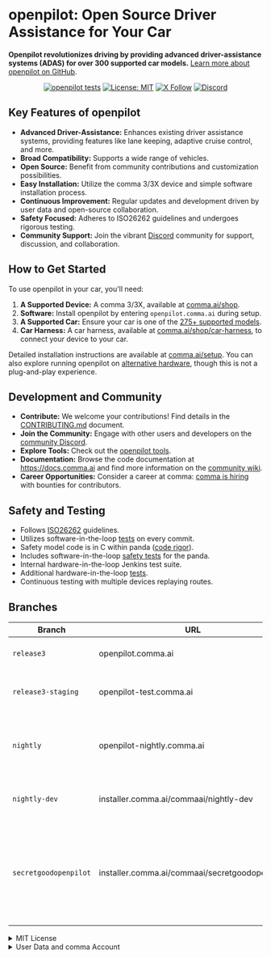 # openpilot: Open Source Driver Assistance for Your Car

**Openpilot revolutionizes driving by providing advanced driver-assistance systems (ADAS) for over 300 supported car models.**  [Learn more about openpilot on GitHub](https://github.com/commaai/openpilot).

<div align="center" style="text-align: center;">

[![openpilot tests](https://github.com/commaai/openpilot/actions/workflows/selfdrive_tests.yaml/badge.svg)](https://github.com/commaai/openpilot/actions/workflows/selfdrive_tests.yaml)
[![License: MIT](https://img.shields.io/badge/License-MIT-yellow.svg)](LICENSE)
[![X Follow](https://img.shields.io/twitter/follow/comma_ai)](https://x.com/comma_ai)
[![Discord](https://img.shields.io/discord/469524606043160576)](https://discord.comma.ai)

</div>

## Key Features of openpilot

*   **Advanced Driver-Assistance:** Enhances existing driver assistance systems, providing features like lane keeping, adaptive cruise control, and more.
*   **Broad Compatibility:** Supports a wide range of vehicles.
*   **Open Source:** Benefit from community contributions and customization possibilities.
*   **Easy Installation:** Utilize the comma 3/3X device and simple software installation process.
*   **Continuous Improvement:**  Regular updates and development driven by user data and open-source collaboration.
*   **Safety Focused:** Adheres to ISO26262 guidelines and undergoes rigorous testing.
*   **Community Support:** Join the vibrant [Discord](https://discord.comma.ai) community for support, discussion, and collaboration.

## How to Get Started

To use openpilot in your car, you'll need:

1.  **A Supported Device:** A comma 3/3X, available at [comma.ai/shop](https://comma.ai/shop/comma-3x).
2.  **Software:** Install openpilot by entering `openpilot.comma.ai` during setup.
3.  **A Supported Car:** Ensure your car is one of the [275+ supported models](docs/CARS.md).
4.  **Car Harness:** A car harness, available at [comma.ai/shop/car-harness](https://comma.ai/shop/car-harness), to connect your device to your car.

Detailed installation instructions are available at [comma.ai/setup](https://comma.ai/setup).  You can also explore running openpilot on [alternative hardware](https://blog.comma.ai/self-driving-car-for-free/), though this is not a plug-and-play experience.

## Development and Community

*   **Contribute:**  We welcome your contributions!  Find details in the [CONTRIBUTING.md](docs/CONTRIBUTING.md) document.
*   **Join the Community:** Engage with other users and developers on the [community Discord](https://discord.comma.ai).
*   **Explore Tools:** Check out the [openpilot tools](tools/).
*   **Documentation:** Browse the code documentation at https://docs.comma.ai and find more information on the [community wiki](https://github.com/commaai/openpilot/wiki).
*   **Career Opportunities:** Consider a career at comma: [comma is hiring](https://comma.ai/jobs#open-positions) with bounties for contributors.

## Safety and Testing

*   Follows [ISO26262](https://en.wikipedia.org/wiki/ISO_26262) guidelines.
*   Utilizes software-in-the-loop [tests](.github/workflows/selfdrive_tests.yaml) on every commit.
*   Safety model code is in C within panda ([code rigor](https://github.com/commaai/panda#code-rigor)).
*   Includes software-in-the-loop [safety tests](https://github.com/commaai/panda/tree/master/tests/safety) for the panda.
*   Internal hardware-in-the-loop Jenkins test suite.
*   Additional hardware-in-the-loop [tests](https://github.com/commaai/panda/blob/master/Jenkinsfile).
*   Continuous testing with multiple devices replaying routes.

## Branches

| Branch           | URL                              | Description                                                                         |
|------------------|----------------------------------|-------------------------------------------------------------------------------------|
| `release3`       | openpilot.comma.ai                | Stable release branch.                                                              |
| `release3-staging`| openpilot-test.comma.ai          | Staging branch for release previews.                                              |
| `nightly`        | openpilot-nightly.comma.ai       | Bleeding-edge development branch; potential instability.                           |
| `nightly-dev`    | installer.comma.ai/commaai/nightly-dev | Experimental development features for some cars.                                    |
| `secretgoodopenpilot` | installer.comma.ai/commaai/secretgoodopenpilot | Preview branch from the autonomy team with newer driving models before master. |

<details>
<summary>MIT License</summary>

openpilot is released under the MIT license. Some parts of the software are released under other licenses as specified.

Any user of this software shall indemnify and hold harmless Comma.ai, Inc. and its directors, officers, employees, agents, stockholders, affiliates, subcontractors and customers from and against all allegations, claims, actions, suits, demands, damages, liabilities, obligations, losses, settlements, judgments, costs and expenses (including without limitation attorneys’ fees and costs) which arise out of, relate to or result from any use of this software by user.

**THIS IS ALPHA QUALITY SOFTWARE FOR RESEARCH PURPOSES ONLY. THIS IS NOT A PRODUCT.
YOU ARE RESPONSIBLE FOR COMPLYING WITH LOCAL LAWS AND REGULATIONS.
NO WARRANTY EXPRESSED OR IMPLIED.**
</details>

<details>
<summary>User Data and comma Account</summary>

By default, openpilot uploads the driving data to our servers. You can also access your data through [comma connect](https://connect.comma.ai/). We use your data to train better models and improve openpilot for everyone.

openpilot is open source software: the user is free to disable data collection if they wish to do so.

openpilot logs the road-facing cameras, CAN, GPS, IMU, magnetometer, thermal sensors, crashes, and operating system logs.
The driver-facing camera and microphone are only logged if you explicitly opt-in in settings.

By using openpilot, you agree to [our Privacy Policy](https://comma.ai/privacy). You understand that use of this software or its related services will generate certain types of user data, which may be logged and stored at the sole discretion of comma. By accepting this agreement, you grant an irrevocable, perpetual, worldwide right to comma for the use of this data.
</details>